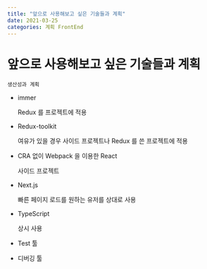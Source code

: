 ```yaml
---
title: "앞으로 사용해보고 싶은 기술들과 계획"
date: 2021-03-25
categories: 계획 FrontEnd
---
```


# 앞으로 사용해보고 싶은 기술들과 계획

    생산성과 계획

- immer

  Redux 를 프로젝트에 적용

- Redux-toolkit

  여유가 있을 경우 사이드 프로젝트나 Redux 를 쓴 프로젝트에 적용

- CRA 없이 Webpack 을 이용한 React

  사이드 프로젝트

- Next.js

  빠른 페이지 로드를 원하는 유저를 상대로 사용

- TypeScript

  상시 사용

- Test 툴

- 디버깅 툴
